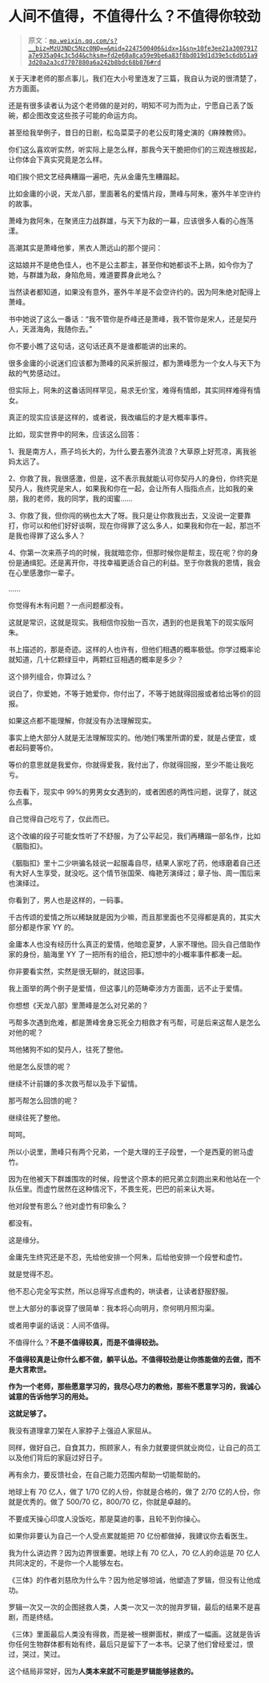 # 人间不值得，不值得什么？不值得你较劲

> 原文：[`mp.weixin.qq.com/s?__biz=MzU3NDc5Nzc0NQ==&mid=2247500406&idx=1&sn=10fe3ee21a3007917a7e935a04c3c5d4&chksm=fd2e60a8ca59e9be6a83f8bd019d1d39e5c6db51a93d20a2a3cd7707880a6a242b8bdc68b876#rd`](http://mp.weixin.qq.com/s?__biz=MzU3NDc5Nzc0NQ==&mid=2247500406&idx=1&sn=10fe3ee21a3007917a7e935a04c3c5d4&chksm=fd2e60a8ca59e9be6a83f8bd019d1d39e5c6db51a93d20a2a3cd7707880a6a242b8bdc68b876#rd)

关于天津老师的那点事儿，我们在大小号里连发了三篇，我自认为说的很清楚了，方方面面。

还是有很多读者认为这个老师做的是对的，明知不可为而为止，宁愿自己丢了饭碗，都企图改变这些孩子可能的命运方向。

甚至给我举例子，昔日的日剧，松岛菜菜子的老公反町隆史演的《麻辣教师》。

你们这么喜欢听实然，听实际上是怎么样，那我今天干脆把你们的三观连根拔起，让你体会下真实究竟是怎么样。

咱们挨个把文艺经典糟蹋一遍吧，先从金庸先生糟蹋起。

比如金庸的小说，天龙八部，里面著名的爱情片段，萧峰与阿朱，塞外牛羊空许约的故事。

萧峰为救阿朱，在聚贤庄力战群雄，与天下为敌的一幕，应该很多人看的心旌荡漾。

高潮其实是萧峰他爹，黑衣人萧远山的那个提问：

这姑娘并不是绝色佳人，也不是公主郡主，甚至你和她都谈不上熟，如今你为了她，与群雄为敌，身陷危局，难道要葬身此地么？

当然读者都知道，如果没有意外，塞外牛羊是不会空许约的。因为阿朱绝对配得上萧峰。

书中她说了这么一番话：“我不管你是乔峰还是萧峰，我不管你是宋人，还是契丹人，天涯海角，我随你去。”

你不要小瞧了这句话，这句话还真不是谁都能讲的出来的。

很多金庸的小说迷们应该都为萧峰的风采折服过，都为萧峰愿为一个女人与天下为敌的气势感动过。

但实际上，阿朱的这番话同样罕见，易求无价宝，难得有情郎，其实同样难得有情女。

真正的现实应该是这样的，或者说，我改编后的才是大概率事件。

比如，现实世界中的阿朱，应该这么回答：

1、我是南方人，燕子坞长大的，为什么要去塞外流浪？大草原上好荒凉，离我爸妈太远了。

2、你救了我，我很感激，但是，这不表示我就能认可你契丹人的身份，你终究是契丹人，我终究是宋人，如果我和你在一起，会让所有人指指点点，比如我的亲朋，我的老师，我的同学，我的闺蜜......

3、你救了我，但你闯的祸也太大了呀。我只是让你救我出去，又没说一定要靠打，你可以和他们好好谈啊，现在你得罪了这么多人，如果我和你在一起，那岂不是我也得罪了这么多人？

4、你第一次来燕子坞的时候，我就暗恋你，但那时候你是帮主，现在呢？你的身份是通缉犯。还是离开你，寻找幸福更适合自己的利益。至于你救我的恩情，我会在心里感激你一辈子。

......

你觉得有木有问题？一点问题都没有。

这就是常识，这就是现实。我相信你投胎一百次，遇到的也是我笔下的现实版阿朱。

书上描述的，那是奇迹。这样的人也许有，但他们相遇的概率极低。你学过概率论就知道，几十亿颗绿豆中，两颗红豆相遇的概率是多少？

这个排列组合，你算过么？

说白了，你爱她，不等于她爱你，你付出了，不等于她就得回报或者给出等价的回报。

如果这点都不能理解，你就没有办法理解现实。

事实上绝大部分人就是无法理解现实的。他/她们嘴里所谓的爱，就是占便宜，或者起码要等价。

等价的意思就是我爱你，你就得爱我，我付出了，你就得回报，至少不能让我吃亏。

你去看下，现实中 99%的男男女女遇到的，或者困惑的两性问题，说穿了，就这么点事。

自己觉得自己吃亏了，仅此而已。

这个改编的段子可能女性听了不舒服，为了公平起见，我们再糟蹋一部名作，比如《胭脂扣》。

《胭脂扣》里十二少哄骗名妓说一起服毒自尽，结果人家吃了药，他琢磨着自己还有大好人生享受，就没吃。这个情节张国荣、梅艳芳演绎过；章子怡、周一围后来也演绎过。

你看到了，男人也是这样的，一码事。

千古传颂的爱情之所以稀缺就是因为少嘛，而且那里面也不见得都是真的，其实大部分都是作家 YY 的。

金庸本人也没有经历什么真正的爱情，他暗恋夏梦，人家不理他。回头自己借助作家的身份，脑海里 YY 了一把所有的组合，把幻想中的小概率事件都凑一起。

你非要看实然，实然是很无聊的，就这回事。

我上面举的两个例子是爱情，但这事儿的范畴牵涉方方面面，远不止于爱情。

你想想《天龙八部》里萧峰是怎么对兄弟的？

丐帮多次遇到危难，都是萧峰舍身忘死全力相救才有丐帮，可是后来这帮人是怎么对他的呢？

骂他猪狗不如的契丹人，往死了整他。

他是怎么反馈的呢？

继续不计前嫌的多次救丐帮以及手下留情。

那丐帮怎么回馈的呢？

继续往死了整他。

呵呵。

所以小说里，萧峰只有两个兄弟，一个是大理的王子段誉，一个是西夏的驸马虚竹。

因为在他被天下群雄围攻的时候，段誉这个原本的把兄弟立刻跑出来和他站在一个队伍里。而虚竹居然在这种情况下，不畏生死，巴巴的前来认大哥。

他对段誉有恩么？他对虚竹有印象么？

都没有。

这是缘分。

金庸先生终究还是不忍，先给他安排一个阿朱，后给他安排一个段誉和虚竹。

就是觉得不忍。

他不忍心完全写实然，所以总得写点虚构的，哄读者，让读者舒服舒服。

世上大部分的事说穿了很简单：我本将心向明月，奈何明月照沟渠。

或者用李诞的话说：人间不值得。

不值得什么？**不是不值得较真，而是不值得较劲。**

**不值得较真是让你什么都不做，躺平认怂。不值得较劲是让你拣能做的去做，而不是大言欺世。**

**作为一个老师，那些愿意学习的，我尽心尽力的教他，那些不愿意学习的，我诚心诚意的告诉他学习的用处。** 

**这就足够了。**

我没有道理拿刀架在人家脖子上强迫人家屈从。

同样，做好自己，自食其力，照顾家人，有余力就要提供就业岗位，让自己的员工以及他们背后的家庭过好日子。

再有余力，要反馈社会，在自己能力范围内帮助一切能帮助的。

地球上有 70 亿人，做了 1/70 亿的人份，你就是合格的，做了 2/70 亿的人份，你就是优秀的。做了 500/70 亿，800/70 亿，你就是卓越的。

不要成天操心印度人没饭吃，那是莫迪的事，且轮不到你操心。

如果你非要认为自己一个人受点累就能把 70 亿份都做掉，我建议你去看医生。

我为什么讲边界？因为边界很重要。地球上有 70 亿人，70 亿人的命运是 70 亿人共同决定的，不是你一个人能够左右。

《三体》的作者刘慈欣为什么牛？因为他足够坦诚，他塑造了罗辑，但没有让他成功。

罗辑一次又一次的企图拯救人类，人类一次又一次的抛弃罗辑，最后的结果不是喜剧，而是终结。

《三体》里面最后人类没有得救，而是被一根擀面杖，擀成了一幅画。这就是告诉你任何生物群体都有始有终，最后只是留下了一本书。记录了他们曾经爱过，恨过，哭过，笑过。

这个结局非常好，因为**人类本来就不可能是罗辑能够拯救的。**